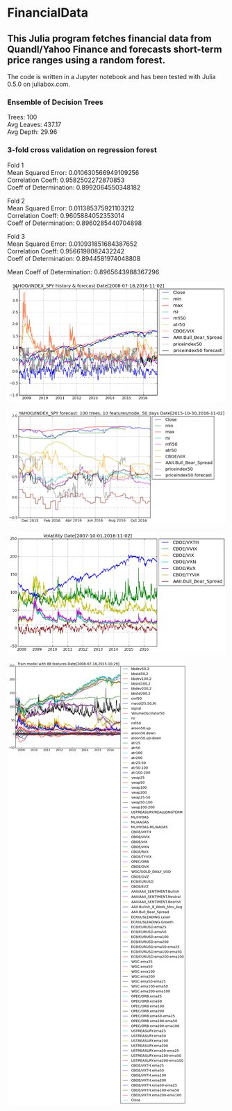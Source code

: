 # FinancialData

## This Julia program fetches financial data from Quandl/Yahoo Finance and forecasts short-term price ranges using a random forest.
The code is written in a Jupyter notebook and has been tested with Julia 0.5.0 on juliabox.com.

### Ensemble of Decision Trees  
Trees:      100  
Avg Leaves: 437.17  
Avg Depth:  29.96  

### 3-fold cross validation on regression forest  
Fold 1  
Mean Squared Error:     0.010630566949109256  
Correlation Coeff:      0.9582502272870853  
Coeff of Determination: 0.8992064550348182  

Fold 2  
Mean Squared Error:     0.011385375921103212  
Correlation Coeff:      0.9605884052353014  
Coeff of Determination: 0.8960285440704898  

Fold 3  
Mean Squared Error:     0.010931851684387652  
Correlation Coeff:      0.9566198082432242  
Coeff of Determination: 0.8944581974048808  

Mean Coeff of Determination: 0.8965643988367296  

![History and forecast](output_27_0.png)

![1 year forecast](output_28_0.png)

![Volatility](output_30_0.png)

![Features used in model training](output_24_0.png)
